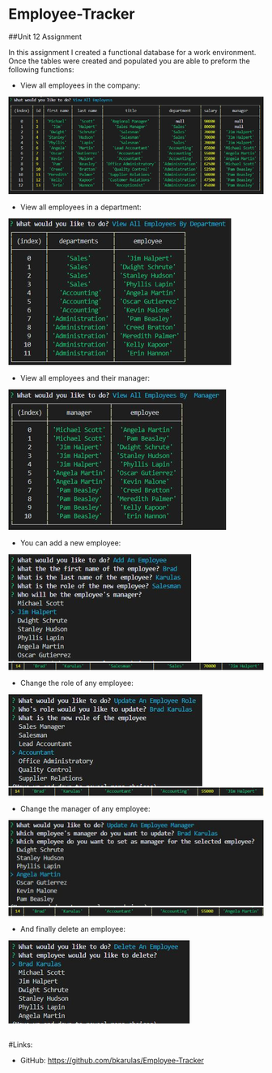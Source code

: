 # Employee-Tracker
##Unit 12 Assignment

In this assignment I created a functional database for a work environment. Once the tables were created and populated you are able to preform the following functions:

  * View all employees in the company:

![ALL EMPLOYEES](other/02.JPG)

  * View all employees in a department:

![DEPARTMENT](other/03.JPG)

  * View all employees and their manager:

![MANAGER](other/04.JPG)

  * You can add a new employee:

![NEW EMPLOYEES](other/06.JPG)
![NEW EMPLOYEES](other/07.1.JPG)

  * Change the role of any employee:

![CHANGE ROLL](other/09.JPG)
![CHANGE ROLL](other/10.1.JPG)

  * Change the manager of any employee:

![CHANGE MANAGER](other/12.JPG)
![CHANGE MANAGER](other/13.1.JPG)

  * And finally delete an employee:

![DELETE EMPLOYEE](other/14.JPG)
##

#Links:
 * GitHub: https://github.com/bkarulas/Employee-Tracker